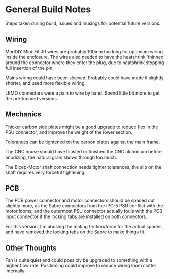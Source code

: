 # General Build Notes

Steps taken during build, issues and musings for potential future versions.

## Wiring
 
ModDIY Mini-Fit JR wires are probably 100mm too long for optimium wiring inside the enclosure.
The wires also needed to have the heatshrink 'thinned' around the connector where they enter the plug, due to heatshrink stopping full insertion of the pin.

Mains wiring could have been sleeved. Probably could have made it slightly shorter, and used more flexible wiring.

LEMO connectors were a pain to wire by hand. Spend little bit more to get the pre-loomed versions.


## Mechanics
 
Thicker carbon side plates might be a good upgrade to reduce flex in the PSU connector, and improve the weight of the lower section.

Tolerances can be tightened on the carbon plates against the main frame.

The CNC house should have blasted or finished the CNC aluminium before anodizing, the natural grain shows through too much.

The Bicep-Motor shaft connection needs tighter tolerances, the slip on the shaft requires very forceful tightening.


## PCB

The PCB power connector and motor connectors should be spaced out slightly more, as the Sabre connectors from the IPC-5 PSU conflict with the motor looms, and the outermost PSU connector actually fouls with the PCB input connector if the locking tabs are installed on both connectors.

For this version, I'm abusing the mating friction/force for the actual spades, and have removed the locking tabs on the Sabre to make things fit.


## Other Thoughts

Fan is quite quiet and could possibly be upgraded to something with a higher flow rate. Positioning could improve to reduce wiring loom clutter internally.